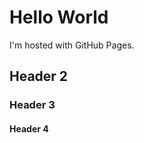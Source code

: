 <!DOCTYPE html>
<html>
<body>
<h1>Hello World</h1>
<p>I'm hosted with GitHub Pages.</p>
<h2>Header 2</h2>
  <h3>Header 3</h3>
  <h4>Header 4</h4>
</body>
</html>
